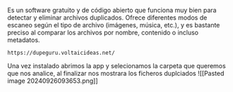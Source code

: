 Es un software gratuito y de código abierto que funciona muy bien para detectar y eliminar archivos duplicados. Ofrece diferentes modos de escaneo según el tipo de archivo (imágenes, música, etc.), y es bastante preciso al comparar los archivos por nombre, contenido o incluso metadatos.

```
https://dupeguru.voltaicideas.net/
```

Una vez instalado abrimos la app y selecionamos la carpeta que queremos que nos analice, al finalizar nos mostrara los ficheros duplciados
![[Pasted image 20240926093653.png]]